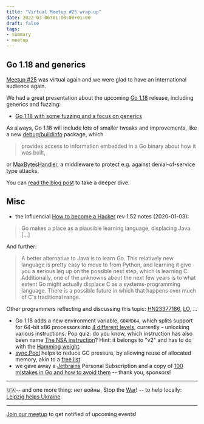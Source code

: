 ```yaml
---
title: "Virtual Meetup #25 wrap-up"
date: 2022-03-06T01:00:00+01:00
draft: false
tags:
- summary
- meetup
---
```


## Go 1.18 and generics

[Meetup #25](https://www.meetup.com/Leipzig-Golang/events/282941887/) was
virtual again and we were glad to have an international audience again.

We had a great presentation about the upcoming [Go 1.18](https://tip.golang.org/doc/go1.18) release, including generics and fuzzing:

* [Go 1.18 with some fuzzing and a focus on generics](https://www.klingt.net/articles/go-1-18-with-some-fuzzing-and-a-focus-on-generics.html)

As always, Go 1.18 will include lots of smaller tweaks and improvements, like a
new [debug/buildinfo](https://pkg.go.dev/debug/buildinfo) package, which

> provides access to information embedded in a Go binary about how it was built,

or [MaxBytesHandler](https://pkg.go.dev/net/http@master#MaxBytesHandler), a
middleware to protect e.g. against denial-of-service type attacks.

You can [read the blog
post](https://www.klingt.net/articles/go-1-18-with-some-fuzzing-and-a-focus-on-generics.html)
to take a deeper dive.

## Misc

* the influencial [How to become a Hacker](http://www.catb.org/~esr/faqs/hacker-howto.html) rev 1.52 notes (2020-01-03):

> Go makes a place as a plausible learning language, displacing Java. [...]

And further:

> A better alternative to Java is to learn Go. This relatively new language is
> pretty easy to move to from Python, and learning it give you a serious leg up
> on the possible next step, which is learning C. Additionally, one of the
> unknowns about the next few years is to what extent Go might actually
> displace C as a systems-programming language. There is a possible future in
> which that happens over much of C's traditional range.

Other programmers reflecting and discussing this topic:
[HN23377186](https://news.ycombinator.com/item?id=23377186),
[LO](https://lobste.rs/search?q=%22how+to+become+a+hacker%22&what=stories&order=newest), ...

* Go 1.18 adds a new environment variable, `GOAMD64`, which splits support
  for 64-bit x86 processors into [4 different levels](https://github.com/golang/go/wiki/MinimumRequirements#amd64), currently - unlocking
various instructions. Pop quiz: do you know, which instruction has also been
name [The NSA instruction](https://vaibhavsagar.com/blog/2019/09/08/popcount/)?
Hint: it belongs to "v2" and has to do with the [Hamming weight](https://en.wikipedia.org/wiki/Hamming_weight).
* [sync.Pool](https://pkg.go.dev/sync#Pool) helps to reduce GC pressure, by allowing reuse of allocated memory, akin to a [free list](https://en.wikipedia.org/wiki/Free_list)
* we gave away a [Jetbrains](https://www.jetbrains.com/) Personal Subscription and a copy of [100 mistakes in
  Go and how to avoid
them](https://www.manning.com/books/100-go-mistakes-and-how-to-avoid-them) --
thank you, sponsors!

----

🇺🇦-- and one more thing: нет войны, Stop the
[War](https://en.wikipedia.org/wiki/2022_Russian_invasion_of_Ukraine)! -- to help locally: [Leipzig helps Ukraine](https://leipzig-helps-ukraine.de).


----

[Join our meetup](https://www.meetup.com/Leipzig-Golang) to get notified of
upcoming events!

